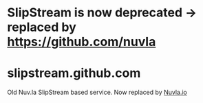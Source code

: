 # SlipStream is now deprecated -> replaced by https://github.com/nuvla

# slipstream.github.com

Old Nuv.la SlipStream based service. Now replaced by [Nuvla.io](https://sixsq.com/nuvla-io)
